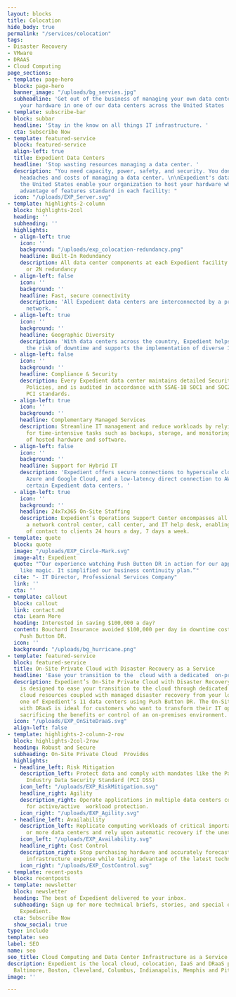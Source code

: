 ```yaml
---
layout: blocks
title: Colocation
hide_body: true
permalink: "/services/colocation"
tags:
- Disaster Recovery
- VMware
- DRAAS
- Cloud Computing
page_sections:
- template: page-hero
  block: page-hero
  banner_image: "/uploads/bg_servies.jpg"
  subheadline: 'Get out of the business of managing your own data center, and host
    your hardware in one of our data centers across the United States '
- template: subscribe-bar
  block: subbar
  headline: 'Stay in the know on all things IT infrastructure. '
  cta: Subscribe Now
- template: featured-service
  block: featured-service
  align-left: true
  title: Expedient Data Centers
  headline: 'Stop wasting resources managing a data center. '
  description: "You need capacity, power, safety, and security. You don't need the
    headaches and costs of managing a data center. \n\nExpedient's data centers across
    the United States enable your organization to host your hardware while taking
    advantage of features standard in each facility: "
  icon: "/uploads/EXP_Server.svg"
- template: highlights-2-column
  block: highlights-2col
  heading: ''
  subheading: ''
  highlights:
  - align-left: true
    icon: ''
    background: "/uploads/exp_colocation-redundancy.png"
    headline: Built-In Redundancy
    description: All data center components at each Expedient facility have N + 1
      or 2N redundancy
  - align-left: false
    icon: ''
    background: ''
    headline: Fast, secure connectivity
    description: 'All Expedient data centers are interconnected by a private multigigabit
      network. '
  - align-left: true
    icon: ''
    background: ''
    headline: Geographic Diversity
    description: 'With data centers across the country, Expedient helps clients mitigate
      the risk of downtime and supports the implementation of diverse IT footprints. '
  - align-left: false
    icon: ''
    background: ''
    headline: Compliance & Security
    description: Every Expedient data center maintains detailed Security and Control
      Policies, and is audited in accordance with SSAE-18 SOC1 and SOC2, HIPAA and
      PCI standards.
  - align-left: true
    icon: ''
    background: ''
    headline: Complementary Managed Services
    description: Streamline IT management and reduce workloads by relying upon Expedient
      for time-intensive tasks such as backups, storage, and monitoring and maintenance
      of hosted hardware and software.
  - align-left: false
    icon: ''
    background: ''
    headline: Support for Hybrid IT
    description: 'Expedient offers secure connections to hyperscale clouds such as
      Azure and Google Cloud, and a low-latency direct connection to AWS East from
      certain Expedient data centers. '
  - align-left: true
    icon: ''
    background: ''
    headline: 24x7x365 On-Site Staffing
    description: Expedient’s Operations Support Center encompasses all aspects of
      a network control center, call center, and IT help desk, enabling a single point
      of contact to clients 24 hours a day, 7 days a week.
- template: quote
  block: quote
  image: "/uploads/EXP_Circle-Mark.svg"
  image-alt: Expedient
  quote: "“Our experience watching Push Button DR in action for our applications was
    like magic. It simplified our business continuity plan.”"
  cite: "- IT Director, Professional Services Company"
  link: ''
  cta: ''
- template: callout
  block: callout
  link: contact.md
  cta: Learn More
  heading: Interested in saving $100,000 a day?
  content: Bouchard Insurance avoided $100,000 per day in downtime costs with Expedient’s
    Push Button DR.
  icon: ''
  background: "/uploads/bg_hurricane.png"
- template: featured-service
  block: featured-service
  title: On-Site Private Cloud with Disaster Recovery as a Service
  headline: 'Ease your transition to the  cloud with a dedicated  on-premises cloud. '
  description: Expedient’s On-Site Private Cloud with Disaster Recovery as a Service
    is designed to ease your transition to the cloud through dedicated on-premises
    cloud resources coupled with managed disaster recovery from your location to any
    one of Expedient’s 11 data centers using Push Button DR. The On-Site Private Cloud
    with DRaaS is ideal for customers who want to transform their IT operations without
    sacrificing the benefits or control of an on-premises environment.
  icon: "/uploads/EXP_OnSiteDraaS.svg"
  align-left: false
- template: highlights-2-column-2-row
  block: highlights-2col-2row
  heading: Robust and Secure
  subheading: On-Site Private Cloud  Provides
  highlights:
  - headline_left: Risk Mitigation
    description_left: Protect data and comply with mandates like the Payment Card
      Industry Data Security Standard (PCI DSS)
    icon_left: "/uploads/EXP_RiskMitigation.svg"
    headline_right: Agility
    description_right: Operate applications in multiple data centers concurrently
      for active/active  workload protection.
    icon_right: "/uploads/EXP_Agility.svg"
  - headline_left: Availability
    description_left: Replicate computing workloads of critical importance in two
      or more data centers and rely upon automatic recovery if the unexpected happens.
    icon_left: "/uploads/EXP_Availability.svg"
    headline_right: Cost Control
    description_right: Stop purchasing hardware and accurately forecast monthly operational
      infrastructure expense while taking advantage of the latest technology.
    icon_right: "/uploads/EXP_CostControl.svg"
- template: recent-posts
  block: recentposts
- template: newsletter
  block: newsletter
  heading: The best of Expedient delivered to your inbox.
  subheading: Sign up for more technical briefs, stories, and special offers from
    Expedient.
  cta: Subscribe Now
  show_social: true
type: include
template: seo
label: SEO
name: seo
seo_title: Cloud Computing and Data Center Infrastructure as a Service
description: Expedient is the local cloud, colocation, IaaS and DRaaS provider in
  Baltimore, Boston, Cleveland, Columbus, Indianapolis, Memphis and Pittsburgh.
image: ''

---
```

